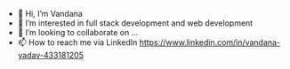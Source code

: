 - 👋 Hi, I’m Vandana
- 👀 I’m interested in full stack development and web development
- 💞️ I’m looking to collaborate on ...
- 📫 How to reach me via LinkedIn https://www.linkedin.com/in/vandana-yadav-433181205

<!---
yvandana12/yvandana12 is a ✨ special ✨ repository because its `README.md` (this file) appears on your GitHub profile.
You can click the Preview link to take a look at your changes.
--->
